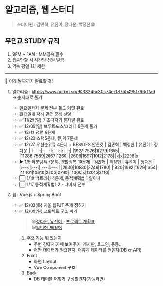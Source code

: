 # 알고리즘, 웹 스터디

> 스터디원 : 김민혁, 유진이, 정다운, 백정현😁

## 무민교 STUDY 규칙

1. 9PM ~ 1AM : MM접속 필수
2. 접속안할 시 시간당 천원 벌금
3. 약속 평일 1회 제한

---

📆 아래 날짜까지 완료할 것!

1. 알고리즘 : https://www.notion.so/9033245d30c74c2f87bb495f766cffad  
   -> 순서대로 풀기

   - 일요일까지 문제 전부 풀고 커밋 완료
   - 월요일에 각자 맡은 문제 설명

   * ✅ 11/29(일) 기초다지기 문자열 완료
   * ✅ 12/06(일) 브루트포스/그리디 8문제 풀기
   * ✅ 12/13 정렬 9문제
   * ✅ 12/20 스택5문제, 큐,덱 7문제
   * ✅ 12/27 우선순위큐 4문제 + BFS/DFS 안푼것
     | 김민혁 | 백정현 | 유진이 | 정다운 |
     |:---:|:---:|:---:|:---:|
     |1927|7576|11279|1655|
     |11286|7569|2667|1260|
     |2606|1697|1012|2178|
     |x|x|2206|x|
   * ▶ 1/5 이분탐색 7문제, 분할정복 10문제
     | 김민혁 | 백정현 | 유진이 | 정다운 |
     |:---:|:---:|:---:|:---:|
     |2630|10830|2749|1780|
     |1920|1992|1629|1654|
     |11401|10816|2805|2740|
     |1300|x|12015|2110|
   * ⬜ 1/10 백트레킹 4문제, 동적계획법 1 알아서
   * ⬜ 1/17 동적계획법1,2 - 나머지 전부

2. 웹 : Vue.js + Spring Boot
   - ✅ 12/03(목) 자율 웹PJT 주제 정하기
   - ✅ 12/06(일) 프로젝트 구조 짜기
     > 😎[정다운, 유진이 ](https://www.notion.so/12-PJT-5f43e5279db347298737320de14e2096) - [프로젝트 계획표](https://www.notion.so/12-PJT-1ad4058a3836418c9efaac48c5fba17f)  
     > 😿[김민혁, 백정현 ](https://www.notion.so/3cec21ede80a4e8e934784d92ad8a0e6)
     1. 주요 기능 뭐 있는지
        - 주변 강아지 카페 보여주기, 게시판, 로그인, 등등...
        - 어떤 데이터가 필요한지, 어떻게 데이터를 얻을지(DB or API)
     2. Front
        - 화면 Layout
        - Vue Component 구조
     3. Back
        - DB 테이블 어떻게 구성할건지(가능하면)
